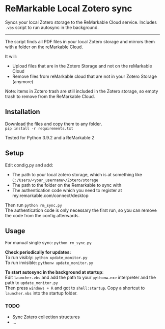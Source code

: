 # ReMarkable Local Zotero sync
Syncs your local Zotero storage to the ReMarkable Cloud service. Includes `.vbs` script to run autosync in the background.  

---

The script finds all PDF files in your local Zotero storage and mirrors them with a folder on the reMarkable Cloud.  

It will:
* Upload files that are in the Zotero Storage and not on the reMarkable Cloud  
* Remove files from reMarkable cloud that are not in your Zotero Storage (anymore)  

Note: items in Zotero trash are still included in the Zotero storage, so empty trash to remove from the ReMarkable Cloud.  

## Installation
Download the files and copy them to any folder.  
`pip install -r requirements.txt`  

Tested for Python 3.9.2 and a ReMarkable 2

## Setup
Edit condig.py and add:
* The path to your local zotero storage, which is at something like `C:/Users/<your_username>/Zotero/storage`
* The path to the folder on the Remarkable to sync with
* The authentication code which you need to register at my.remarkable.com/connect/desktop

Then run `python rm_sync.py`  
The authentication code is only necessary the first run, so you can remove the code from the config afterwards.  

## Usage
For manual single sync: `python rm_sync.py`  

**Check periodically for updates:**  
To run visibly: `python update_monitor.py`  
To run invisible: `pythonw update_monitor.py`  

**To start autosync in the background at startup:**  
Edit `launcher.vbs` and add the path to your `pythonw.exe` interpreter and the path to `update_monitor.py`  
Then press `windows + R` and got to `shell:startup`. Copy a shortcut to `launcher.vbs` into the startup folder.


### TODO
* Sync Zotero collection structures
* ...
